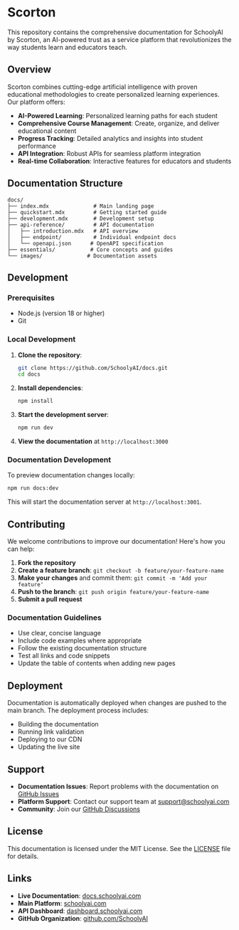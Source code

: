 # Scorton

This repository contains the comprehensive documentation for SchoolyAI by Scorton, an AI-powered trust as a service platform that revolutionizes the way students learn and educators teach.

## Overview

 Scorton combines cutting-edge artificial intelligence with proven educational methodologies to create personalized learning experiences. Our platform offers:

- **AI-Powered Learning**: Personalized learning paths for each student
- **Comprehensive Course Management**: Create, organize, and deliver educational content
- **Progress Tracking**: Detailed analytics and insights into student performance
- **API Integration**: Robust APIs for seamless platform integration
- **Real-time Collaboration**: Interactive features for educators and students

## Documentation Structure

```
docs/
├── index.mdx              # Main landing page
├── quickstart.mdx         # Getting started guide
├── development.mdx        # Development setup
├── api-reference/         # API documentation
│   ├── introduction.mdx   # API overview
│   ├── endpoint/          # Individual endpoint docs
│   └── openapi.json      # OpenAPI specification
├── essentials/           # Core concepts and guides
└── images/              # Documentation assets
```

## Development

### Prerequisites

- Node.js (version 18 or higher)
- Git

### Local Development

1. **Clone the repository**:
   ```bash
   git clone https://github.com/SchoolyAI/docs.git
   cd docs
   ```

2. **Install dependencies**:
   ```bash
   npm install
   ```

3. **Start the development server**:
   ```bash
   npm run dev
   ```

4. **View the documentation** at `http://localhost:3000`

### Documentation Development

To preview documentation changes locally:

```bash
npm run docs:dev
```

This will start the documentation server at `http://localhost:3001`.

## Contributing

We welcome contributions to improve our documentation! Here's how you can help:

1. **Fork the repository**
2. **Create a feature branch**: `git checkout -b feature/your-feature-name`
3. **Make your changes** and commit them: `git commit -m 'Add your feature'`
4. **Push to the branch**: `git push origin feature/your-feature-name`
5. **Submit a pull request**

### Documentation Guidelines

- Use clear, concise language
- Include code examples where appropriate
- Follow the existing documentation structure
- Test all links and code snippets
- Update the table of contents when adding new pages

## Deployment

Documentation is automatically deployed when changes are pushed to the main branch. The deployment process includes:

- Building the documentation
- Running link validation
- Deploying to our CDN
- Updating the live site

## Support

- **Documentation Issues**: Report problems with the documentation on [GitHub Issues](https://github.com/SchoolyAI/docs/issues)
- **Platform Support**: Contact our support team at support@schoolyai.com
- **Community**: Join our [GitHub Discussions](https://github.com/SchoolyAI/scorton-doc/discussions)

## License

This documentation is licensed under the MIT License. See the [LICENSE](LICENSE) file for details.

## Links

- **Live Documentation**: [docs.schoolyai.com](https://docs.schoolyai.com)
- **Main Platform**: [schoolyai.com](https://schoolyai.com)
- **API Dashboard**: [dashboard.schoolyai.com](https://dashboard.schoolyai.com)
- **GitHub Organization**: [github.com/SchoolyAI](https://github.com/SchoolyAI)
